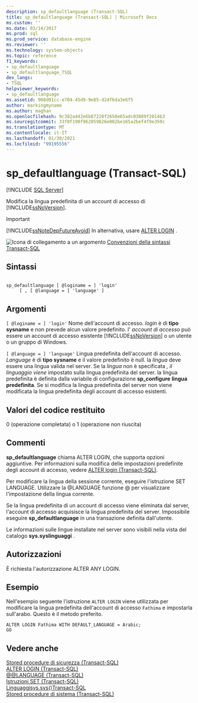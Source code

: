 ```yaml
---
description: sp_defaultlanguage (Transact-SQL)
title: sp_defaultlanguage (Transact-SQL) | Microsoft Docs
ms.custom: ''
ms.date: 03/14/2017
ms.prod: sql
ms.prod_service: database-engine
ms.reviewer: ''
ms.technology: system-objects
ms.topic: reference
f1_keywords:
- sp_defaultlanguage
- sp_defaultlanguage_TSQL
dev_langs:
- TSQL
helpviewer_keywords:
- sp_defaultlanguage
ms.assetid: 908d01cc-e704-45d9-9e85-d2df6da3e6f5
author: markingmyname
ms.author: maghan
ms.openlocfilehash: 9c382a442e6b87220f2650e65adc03089f2014b3
ms.sourcegitcommit: 33f0f190f962059826e002be165a2bef4f9e350c
ms.translationtype: MT
ms.contentlocale: it-IT
ms.lasthandoff: 01/30/2021
ms.locfileid: "99195556"
---
```

# <a name="sp_defaultlanguage-transact-sql"></a>sp_defaultlanguage (Transact-SQL)
[!INCLUDE [SQL Server](../../includes/applies-to-version/sqlserver.md)]

  Modifica la lingua predefinita di un account di accesso di [!INCLUDE[ssNoVersion](../../includes/ssnoversion-md.md)].  
  
> [!IMPORTANT]  
>  [!INCLUDE[ssNoteDepFutureAvoid](../../includes/ssnotedepfutureavoid-md.md)] In alternativa, usare [ALTER LOGIN](../../t-sql/statements/alter-login-transact-sql.md) .  
  
 ![Icona di collegamento a un argomento](../../database-engine/configure-windows/media/topic-link.gif "Icona di collegamento a un argomento") [Convenzioni della sintassi Transact-SQL](../../t-sql/language-elements/transact-sql-syntax-conventions-transact-sql.md)  
  
## <a name="syntax"></a>Sintassi  
  
```  
  
sp_defaultlanguage [ @loginame = ] 'login'   
     [ , [ @language = ] 'language' ]   
```  
  
## <a name="arguments"></a>Argomenti  
`[ @loginame = ] 'login'` Nome dell'account di accesso. *login* è di **tipo sysname** e non prevede alcun valore predefinito. l' *account di accesso* può essere un account di accesso esistente [!INCLUDE[ssNoVersion](../../includes/ssnoversion-md.md)] o un utente o un gruppo di Windows.  
  
`[ @language = ] 'language'` Lingua predefinita dell'account di accesso. *Language* è di **tipo sysname** e il valore predefinito è null. la *lingua* deve essere una lingua valida nel server. Se la *lingua* non è specificata *, il linguaggio viene* impostato sulla lingua predefinita del server. la lingua predefinita è definita dalla variabile di configurazione **sp_configure** **lingua predefinita**. Se si modifica la lingua predefinita del server non viene modificata la lingua predefinita degli account di accesso esistenti.  
  
## <a name="return-code-values"></a>Valori del codice restituito  
 0 (operazione completata) o 1 (operazione non riuscita)  
  
## <a name="remarks"></a>Commenti  
 **sp_defaultlanguage** chiama ALTER LOGIN, che supporta opzioni aggiuntive. Per informazioni sulla modifica delle impostazioni predefinite degli account di accesso, vedere [ALTER login &#40;Transact-SQL&#41;](../../t-sql/statements/alter-login-transact-sql.md).  
  
 Per modificare la lingua della sessione corrente, eseguire l'istruzione SET LANGUAGE. Utilizzare la @LANGUAGE funzione @ per visualizzare l'impostazione della lingua corrente.  
  
 Se la lingua predefinita di un account di accesso viene eliminata dal server, l'account di accesso acquisisce la lingua predefinita del server. Impossibile eseguire **sp_defaultlanguage** in una transazione definita dall'utente.  
  
 Le informazioni sulle lingue installate nel server sono visibili nella vista del catalogo **sys.syslinguaggi** .  
  
## <a name="permissions"></a>Autorizzazioni  
 È richiesta l'autorizzazione ALTER ANY LOGIN.  
  
## <a name="examples"></a>Esempio  
 Nell'esempio seguente l'istruzione `ALTER LOGIN` viene utilizzata per modificare la lingua predefinita dell'account di accesso `Fathima` e impostarla sull'arabo. Questo è il metodo preferito.  
  
```  
ALTER LOGIN Fathima WITH DEFAULT_LANGUAGE = Arabic;  
GO  
```  
  
## <a name="see-also"></a>Vedere anche  
 [Stored procedure di sicurezza &#40;Transact-SQL&#41;](../../relational-databases/system-stored-procedures/security-stored-procedures-transact-sql.md)   
 [ALTER LOGIN &#40;Transact-SQL&#41;](../../t-sql/statements/alter-login-transact-sql.md)   
 [@@LANGUAGE &#40;Transact-SQL&#41;](../../t-sql/functions/language-transact-sql.md)   
 [Istruzioni SET &#40;Transact-SQL&#41;](../../t-sql/statements/set-statements-transact-sql.md)   
 [ Linguaggisys.sys&#40;&#41;Transact-SQL ](../../relational-databases/system-compatibility-views/sys-syslanguages-transact-sql.md)   
 [Stored procedure di sistema &#40;Transact-SQL&#41;](../../relational-databases/system-stored-procedures/system-stored-procedures-transact-sql.md)  
  
  
